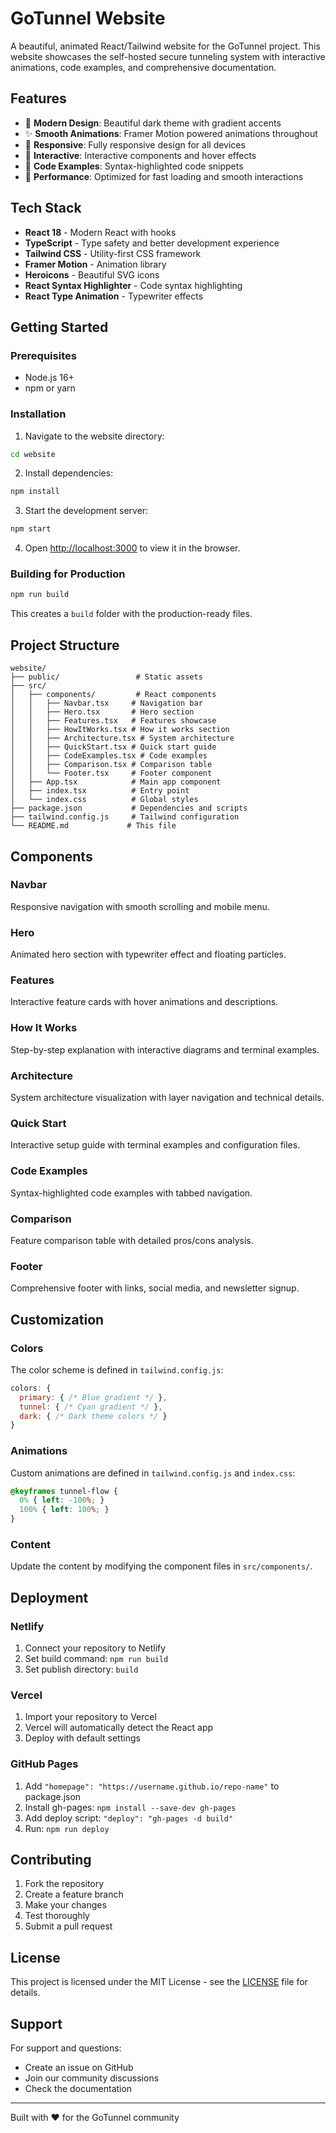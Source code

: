# GoTunnel Website

A beautiful, animated React/Tailwind website for the GoTunnel project. This website showcases the self-hosted secure tunneling system with interactive animations, code examples, and comprehensive documentation.

## Features

- 🎨 **Modern Design**: Beautiful dark theme with gradient accents
- ✨ **Smooth Animations**: Framer Motion powered animations throughout
- 📱 **Responsive**: Fully responsive design for all devices
- 🎯 **Interactive**: Interactive components and hover effects
- 📝 **Code Examples**: Syntax-highlighted code snippets
- 🚀 **Performance**: Optimized for fast loading and smooth interactions

## Tech Stack

- **React 18** - Modern React with hooks
- **TypeScript** - Type safety and better development experience
- **Tailwind CSS** - Utility-first CSS framework
- **Framer Motion** - Animation library
- **Heroicons** - Beautiful SVG icons
- **React Syntax Highlighter** - Code syntax highlighting
- **React Type Animation** - Typewriter effects

## Getting Started

### Prerequisites

- Node.js 16+ 
- npm or yarn

### Installation

1. Navigate to the website directory:
```bash
cd website
```

2. Install dependencies:
```bash
npm install
```

3. Start the development server:
```bash
npm start
```

4. Open [http://localhost:3000](http://localhost:3000) to view it in the browser.

### Building for Production

```bash
npm run build
```

This creates a `build` folder with the production-ready files.

## Project Structure

```
website/
├── public/                 # Static assets
├── src/
│   ├── components/         # React components
│   │   ├── Navbar.tsx     # Navigation bar
│   │   ├── Hero.tsx       # Hero section
│   │   ├── Features.tsx   # Features showcase
│   │   ├── HowItWorks.tsx # How it works section
│   │   ├── Architecture.tsx # System architecture
│   │   ├── QuickStart.tsx # Quick start guide
│   │   ├── CodeExamples.tsx # Code examples
│   │   ├── Comparison.tsx # Comparison table
│   │   └── Footer.tsx     # Footer component
│   ├── App.tsx            # Main app component
│   ├── index.tsx          # Entry point
│   └── index.css          # Global styles
├── package.json           # Dependencies and scripts
├── tailwind.config.js     # Tailwind configuration
└── README.md             # This file
```

## Components

### Navbar
Responsive navigation with smooth scrolling and mobile menu.

### Hero
Animated hero section with typewriter effect and floating particles.

### Features
Interactive feature cards with hover animations and descriptions.

### How It Works
Step-by-step explanation with interactive diagrams and terminal examples.

### Architecture
System architecture visualization with layer navigation and technical details.

### Quick Start
Interactive setup guide with terminal examples and configuration files.

### Code Examples
Syntax-highlighted code examples with tabbed navigation.

### Comparison
Feature comparison table with detailed pros/cons analysis.

### Footer
Comprehensive footer with links, social media, and newsletter signup.

## Customization

### Colors
The color scheme is defined in `tailwind.config.js`:

```javascript
colors: {
  primary: { /* Blue gradient */ },
  tunnel: { /* Cyan gradient */ },
  dark: { /* Dark theme colors */ }
}
```

### Animations
Custom animations are defined in `tailwind.config.js` and `index.css`:

```css
@keyframes tunnel-flow {
  0% { left: -100%; }
  100% { left: 100%; }
}
```

### Content
Update the content by modifying the component files in `src/components/`.

## Deployment

### Netlify
1. Connect your repository to Netlify
2. Set build command: `npm run build`
3. Set publish directory: `build`

### Vercel
1. Import your repository to Vercel
2. Vercel will automatically detect the React app
3. Deploy with default settings

### GitHub Pages
1. Add `"homepage": "https://username.github.io/repo-name"` to package.json
2. Install gh-pages: `npm install --save-dev gh-pages`
3. Add deploy script: `"deploy": "gh-pages -d build"`
4. Run: `npm run deploy`

## Contributing

1. Fork the repository
2. Create a feature branch
3. Make your changes
4. Test thoroughly
5. Submit a pull request

## License

This project is licensed under the MIT License - see the [LICENSE](../LICENSE) file for details.

## Support

For support and questions:
- Create an issue on GitHub
- Join our community discussions
- Check the documentation

---

Built with ❤️ for the GoTunnel community 